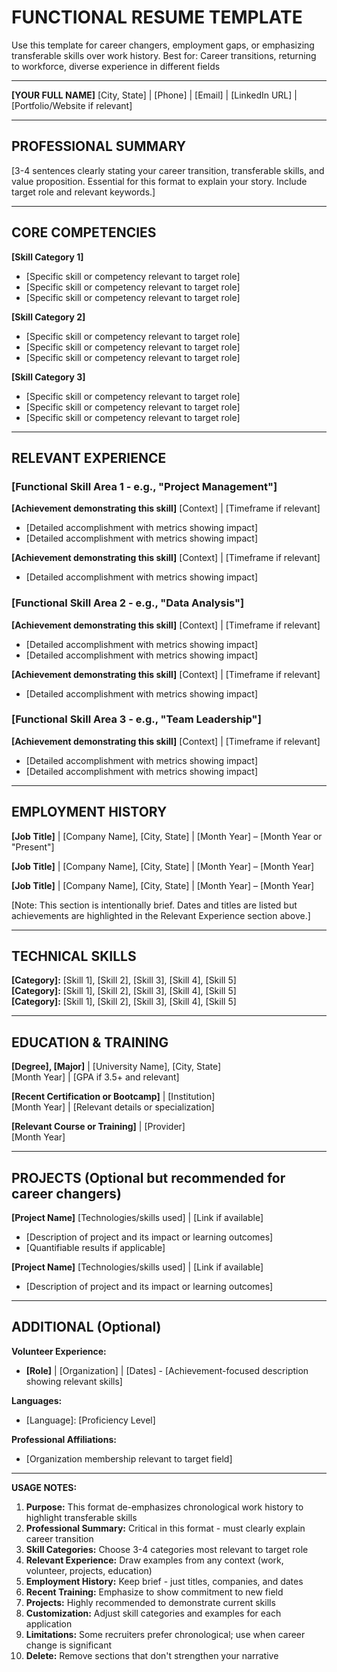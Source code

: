 # FUNCTIONAL RESUME TEMPLATE

Use this template for career changers, employment gaps, or emphasizing transferable skills over work history.
Best for: Career transitions, returning to workforce, diverse experience in different fields

---

**[YOUR FULL NAME]**
[City, State] | [Phone] | [Email] | [LinkedIn URL] | [Portfolio/Website if relevant]

---

## PROFESSIONAL SUMMARY
[3-4 sentences clearly stating your career transition, transferable skills, and value proposition. Essential for this format to explain your story. Include target role and relevant keywords.]

---

## CORE COMPETENCIES

**[Skill Category 1]**
- [Specific skill or competency relevant to target role]
- [Specific skill or competency relevant to target role]
- [Specific skill or competency relevant to target role]

**[Skill Category 2]**
- [Specific skill or competency relevant to target role]
- [Specific skill or competency relevant to target role]
- [Specific skill or competency relevant to target role]

**[Skill Category 3]**
- [Specific skill or competency relevant to target role]
- [Specific skill or competency relevant to target role]
- [Specific skill or competency relevant to target role]

---

## RELEVANT EXPERIENCE

### [Functional Skill Area 1 - e.g., "Project Management"]

**[Achievement demonstrating this skill]**
[Context] | [Timeframe if relevant]
- [Detailed accomplishment with metrics showing impact]
- [Detailed accomplishment with metrics showing impact]

**[Achievement demonstrating this skill]**
[Context] | [Timeframe if relevant]
- [Detailed accomplishment with metrics showing impact]

### [Functional Skill Area 2 - e.g., "Data Analysis"]

**[Achievement demonstrating this skill]**
[Context] | [Timeframe if relevant]
- [Detailed accomplishment with metrics showing impact]
- [Detailed accomplishment with metrics showing impact]

**[Achievement demonstrating this skill]**
[Context] | [Timeframe if relevant]
- [Detailed accomplishment with metrics showing impact]

### [Functional Skill Area 3 - e.g., "Team Leadership"]

**[Achievement demonstrating this skill]**
[Context] | [Timeframe if relevant]
- [Detailed accomplishment with metrics showing impact]
- [Detailed accomplishment with metrics showing impact]

---

## EMPLOYMENT HISTORY

**[Job Title]** | [Company Name], [City, State] | [Month Year] – [Month Year or "Present"]

**[Job Title]** | [Company Name], [City, State] | [Month Year] – [Month Year]

**[Job Title]** | [Company Name], [City, State] | [Month Year] – [Month Year]

[Note: This section is intentionally brief. Dates and titles are listed but achievements are highlighted in the Relevant Experience section above.]

---

## TECHNICAL SKILLS

**[Category]:** [Skill 1], [Skill 2], [Skill 3], [Skill 4], [Skill 5]  
**[Category]:** [Skill 1], [Skill 2], [Skill 3], [Skill 4], [Skill 5]  
**[Category]:** [Skill 1], [Skill 2], [Skill 3], [Skill 4], [Skill 5]

---

## EDUCATION & TRAINING

**[Degree], [Major]** | [University Name], [City, State]  
[Month Year] | [GPA if 3.5+ and relevant]

**[Recent Certification or Bootcamp]** | [Institution]  
[Month Year] | [Relevant details or specialization]

**[Relevant Course or Training]** | [Provider]  
[Month Year]

---

## PROJECTS (Optional but recommended for career changers)

**[Project Name]**
[Technologies/skills used] | [Link if available]
- [Description of project and its impact or learning outcomes]
- [Quantifiable results if applicable]

**[Project Name]**
[Technologies/skills used] | [Link if available]
- [Description of project and its impact or learning outcomes]

---

## ADDITIONAL (Optional)

**Volunteer Experience:**
- **[Role]** | [Organization] | [Dates] - [Achievement-focused description showing relevant skills]

**Languages:**
- [Language]: [Proficiency Level]

**Professional Affiliations:**
- [Organization membership relevant to target field]

---

**USAGE NOTES:**

1. **Purpose:** This format de-emphasizes chronological work history to highlight transferable skills
2. **Professional Summary:** Critical in this format - must clearly explain career transition
3. **Skill Categories:** Choose 3-4 categories most relevant to target role
4. **Relevant Experience:** Draw examples from any context (work, volunteer, projects, education)
5. **Employment History:** Keep brief - just titles, companies, and dates
6. **Recent Training:** Emphasize to show commitment to new field
7. **Projects:** Highly recommended to demonstrate current skills
8. **Customization:** Adjust skill categories and examples for each application
9. **Limitations:** Some recruiters prefer chronological; use when career change is significant
10. **Delete:** Remove sections that don't strengthen your narrative
